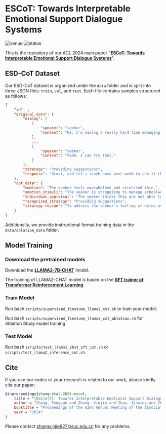 # ESCoT: Towards Interpretable Emotional Support Dialogue Systems

<img src="https://img.shields.io/badge/Venue-ACL--24-278ea5" alt="venue"/> <img src="https://img.shields.io/badge/Status-Accepted-success" alt="status"/>

This is the repository of our ACL 2024 main paper "[**ESCoT: Towards Interpretable Emotional Support Dialogue Systems**](https://aclanthology.org/2024.acl-long.723/)".

## ESD-CoT Dataset

Our ESD-CoT dataset is organized under the `data` folder and is split into three JSON files: `train`, `val`, and `test`. Each file contains samples structured as follows:

```json
{
    "id": ,
    "original_data": {
        "dialog": [
            {
                "speaker": "seeker",
                "content": "Hi, I'm having a really hard time managing my schoolwork and extracurricular activities. I feel like there's just not enough hours in the day."
            },
            ...
            {
                "speaker": "seeker",
                "content": "Yeah, I can try that."
            }
        ],
        "strategy": "Providing Suggestions",
        "response": "Great, and let's touch base next week to see if the list has been helpful. In the meantime, have you considered talking to your teacher or a guidance counselor about feeling overwhelmed?"
    },
    "cot_data": {
        "emotion": "The seeker feels overwhelmed and stretched thin.",
        "emotion_stimuli": "The seeker is struggling to manage schoolwork...",
        "individual_appraisal": "The seeker thinks they are not able to do anything well...",
        "recognized_strategy": "Providing Suggestions",
        "strategy_reason": "To address the seeker's feeling of being overwhelmed and..."
    }
}
```
Additionally, we provide instructional format training data in the `data/ablation_data` folder.

## Model Training

### Download the pretrained models
Download the [**LLAMA2-7B-CHAT**](https://huggingface.co/meta-llama/Llama-2-7b-hf) model.

The training of LLAMA2-CHAT model is based on the [**SFT trainer of Transformer Reinforcement Learning**](https://github.com/huggingface/trl).

### Train Model
Run bash `scripts/supervised_finetune_llama2_cot.sh` to train your model.

Run bash `scripts/supervised_finetune_llama2_cot_ablation.sh` for Ablation Study model training.

### Test Model
Run bash `scripts/test_llama2_chat_sft_cot.sh` or `scripts/test_llama2_inference_cot.sh`.

## Cite
If you use our codes or your research is related to our work, please kindly cite our paper:
```bib
@inproceedings{zhang-etal-2024-escot,
    title = "{ESC}o{T}: Towards Interpretable Emotional Support Dialogue Systems",
    author = "Zhang, Tenggan and Zhang, Xinjie and Zhao, Jinming and Zhou, Li and Jin, Qin",
    booktitle = "Proceedings of the 62nd Annual Meeting of the Association for Computational Linguistics (Volume 1: Long Papers)",
    year = "2024"
}
```

Please contact zhangxinjie827@ruc.edu.cn for any problems.